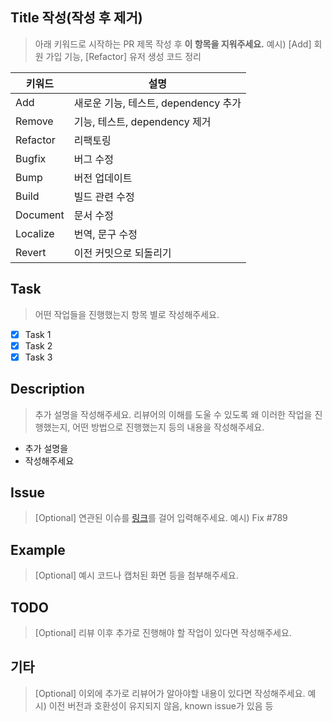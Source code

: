 ## Title 작성(작성 후 제거)

> 아래 키워드로 시작하는 PR 제목 작성 후 **이 항목을 지워주세요.**
> 예시) [Add] 회원 가입 기능, [Refactor] 유저 생성 코드 정리

| 키워드  | 설명                         |
|----------|----------------------------|
| Add      | 새로운 기능, 테스트, dependency 추가 |
| Remove   | 기능, 테스트, dependency 제거     |
| Refactor | 리팩토링                       |
| Bugfix   | 버그 수정                      |
| Bump     | 버전 업데이트                    |
| Build    | 빌드 관련 수정                   |
| Document | 문서 수정                      |
| Localize | 번역, 문구 수정                  |
| Revert   | 이전 커밋으로 되돌리기               |

## Task

> 어떤 작업들을 진행했는지 항목 별로 작성해주세요.

- [x] Task 1
- [x] Task 2
- [x] Task 3

## Description

> 추가 설명을 작성해주세요.
> 리뷰어의 이해를 도울 수 있도록 왜 이러한 작업을 진행했는지, 어떤 방법으로 진행했는지 등의 내용을 작성해주세요.

- 추가 설명을
- 작성해주세요

## Issue

> [Optional] 연관된 이슈를 [링크](https://docs.github.com/en/issues/tracking-your-work-with-issues/linking-a-pull-request-to-an-issue)를 걸어 입력해주세요.
> 예시) Fix #789

## Example

> [Optional] 예시 코드나 캡처된 화면 등을 첨부해주세요.

## TODO

> [Optional] 리뷰 이후 추가로 진행해야 할 작업이 있다면 작성해주세요.

## 기타

> [Optional] 이외에 추가로 리뷰어가 알아야할 내용이 있다면 작성해주세요.
> 예시) 이전 버전과 호환성이 유지되지 않음, known issue가 있음 등

